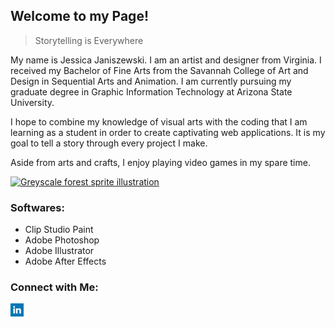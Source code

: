 
## Welcome to my Page!

>Storytelling is Everywhere

My name is Jessica Janiszewski. I am an artist and designer from Virginia.
I received my Bachelor of Fine Arts from the Savannah College of Art and Design in Sequential Arts and Animation. I am currently pursuing my graduate degree in Graphic Information Technology at Arizona State University.

I hope to combine my knowledge of visual arts with the coding that I am learning as a student in order to create captivating web applications. It is my goal to tell a story through every project I make.

Aside from arts and crafts, I enjoy playing video games in my spare time.

[![Greyscale forest sprite illustration](https://i.postimg.cc/prvRWBwC/SEQA337-Forest-Sprite-Shrine-JJ-copy.jpg)](https://postimg.cc/phsgkKX5)

### Softwares:
- Clip Studio Paint
- Adobe Photoshop
- Adobe Illustrator
- Adobe After Effects

### Connect with Me:
<a href="https://www.linkedin.com/in/jessica-janiszewski-325578265">
    <img align="left" alt="Jessica Janiszewski Linkedin" width="21px" src="https://raw.githubusercontent.com/edent/SuperTinyIcons/refs/heads/master/images/svg/linkedin.svg" /> 
</a>